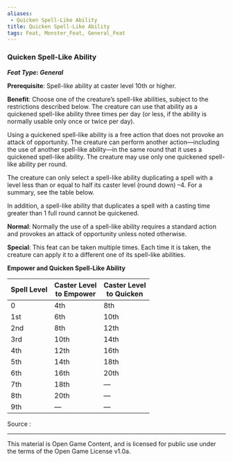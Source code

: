 ```yaml
---
aliases:
 - Quicken Spell-Like Ability
title: Quicken Spell-Like Ability
tags: Feat, Monster_Feat, General_Feat
---
```

### Quicken Spell-Like Ability 
***Feat Type: General***

**Prerequisite**: Spell-like ability at caster level 10th or higher.

**Benefit**: Choose one of the creature’s spell-like abilities, subject to the restrictions described below. The creature can use that ability as a quickened spell-like ability three times per day (or less, if the ability is normally usable only once or twice per day).

Using a quickened spell-like ability is a free action that does not provoke an attack of opportunity. The creature can perform another action—including the use of another spell-like ability—in the same round that it uses a quickened spell-like ability. The creature may use only one quickened spell-like ability per round.

The creature can only select a spell-like ability duplicating a spell with a level less than or equal to half its caster level (round down) –4. For a summary, see the table below.

In addition, a spell-like ability that duplicates a spell with a casting time greater than 1 full round cannot be quickened.

**Normal**: Normally the use of a spell-like ability requires a standard action and provokes an attack of opportunity unless noted otherwise.

**Special**: This feat can be taken multiple times. Each time it is taken, the creature can apply it to a different one of its spell-like abilities.

**Empower and Quicken Spell-Like Ability**

|Spell Level|Caster Level  <br>to Empower|Caster Level  <br>to Quicken|
|---|---|---|
|0|4th|8th|
|1st|6th|10th|
|2nd|8th|12th|
|3rd|10th|14th|
|4th|12th|16th|
|5th|14th|18th|
|6th|16th|20th|
|7th|18th|—|
|8th|20th|—|
|9th|—|—|


Source :

---

This material is Open Game Content, and is licensed for public use under the terms of the Open Game License v1.0a.
